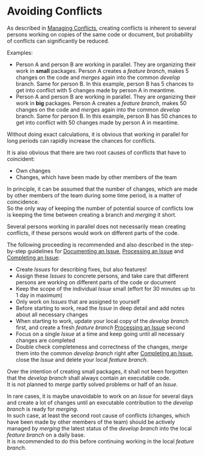 # Avoiding Conflicts

As described in [Managing Conflicts](../ConflictManagement/ConflictManagement.md), creating conflicts is inherent to several persons working on copies of the same code or document, but probability of conflicts can significantly be reduced.  

Examples:
* Person A and person B are working in parallel. They are organizing their work in **small** packages. Person A creates a _feature branch_, makes 5 changes on the code and _merges_ again into the common _develop_ branch. Same for person B. In this example, person B has 5 chances to get into conflict with 5 changes made by person A in meantime.
* Person A and person B are working in parallel. They are organizing their work in **big** packages. Person A creates a _feature branch_, makes 50 changes on the code and _merges_ again into the common _develop_ branch. Same for person B. In this example, person B has 50 chances to get into conflict with 50 changes made by person A in meantime.

Without doing exact calculations, it is obvious that working in parallel for long periods can rapidly increase the chances for conflicts.

It is also obvious that there are two root causes of conflicts that have to coincident:
* Own changes
* Changes, which have been made by other members of the team

In principle, it can be assumed that the number of changes, which are made by other members of the team during some time period, is a matter of coincidence.  
So the only way of keeping the number of potential source of conflicts low is keeping the time between creating a branch and _merging_ it short.  

Several persons working in parallel does not necessarily mean creating conflicts, if these persons would work on different parts of the code.  

The following proceeding is recommended and also described in the step-by-step guidelines for [Documenting an Issue](../DocumentingAnIssue/DocumentingAnIssue.md), [Processing an Issue](../ProcessingAnIssue/ProcessingAnIssue.md) and [Completing an Issue](../CreatingMergeRequest/CreatingMergeRequest.md):
* Create _Issues_ for describing fixes, but also features!  
* Assign these _Issues_ to concrete persons, and take care that different persons are working on different parts of the code or document  
* Keep the scope of the individual _Issue_ small (effort for 30 minutes up to 1 day in maximum)  
* Only work on _Issues_ that are assigned to yourself  
* Before starting to work, read the _Issue_ in deep detail and add notes about all necessary changes  
* When starting to work, update your local copy of the _develop branch_ first, and create a fresh _feature branch_ [Processing an Issue](../ProcessingAnIssue/ProcessingAnIssue.md) second  
* Focus on a single _Issue_ at a time and keep going until all necessary changes are completed  
* Double check completeness and correctness of the changes, _merge_ them into the common _develop branch_ right after [Completing an Issue](../CreatingMergeRequest/CreatingMergeRequest.md), close the _Issue_ and delete your local _feature branch_.  

Over the intention of creating small packages, it shall not been forgotten that the _develop branch_ shall always contain an executable code.  
It is not planned to _merge_ partly solved problems or half of an _Issue_.

In rare cases, it is maybe unavoidable to work on an _Issue_ for several days and create a lot of changes until an executable contribution to the _develop branch_ is ready for _merging_.  
In such case, at least the second root cause of conflicts (changes, which have been made by other members of the team) should be actively managed by _merging_ the latest status of the _develop branch_ into the local _feature branch_ on a daily base.  
It is recommended to do this before continuing working in the local _feature branch_.
